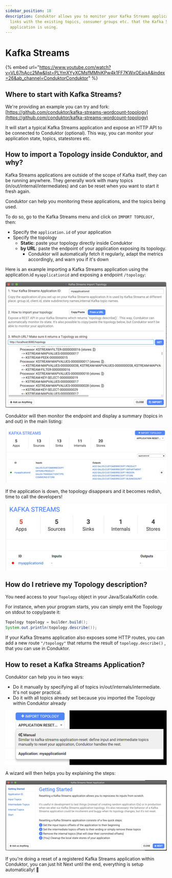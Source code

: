 ```yaml
---
sidebar_position: 18
description: Conduktor allows you to monitor your Kafka Streams applications and do the
  links with the existing topics, consumer groups etc. that the Kafka Streams
  application is using.
---
```


# Kafka Streams

{% embed url="https://www.youtube.com/watch?v=VL67hAcc2Mw&list=PLYmXYyXCMsfMMhiKPw4k1FF7KWxOEajsA&index=26&ab_channel=ConduktorConduktor" %}

## Where to start with Kafka Streams?

We're providing an example you can try and fork: [https://github.com/conduktor/kafka-streams-wordcount-topology](https://github.com/conduktor/kafka-streams-wordcount-topology)

It will start a typical Kafka Streams application and expose an HTTP API to be connected to Conduktor (optional). This way, you can monitor your application state, topics, statestores etc.

## How to import a Topology inside Conduktor, and why?

Kafka Streams applications are outside of the scope of Kafka itself, they can be running anywhere. They generally work with many topics (in/out/internal/intermediates) and can be reset when you want to start it fresh again.

Conduktor can help you monitoring these applications, and the topics being used.&#x20;

To do so, go to the Kafka Streams menu and click on `IMPORT TOPOLOGY,` then:

- Specify the `application.id` of your application
- Specify the topology
  - **Static**: paste your topology directly inside Conduktor
  - **by URL**: paste the endpoint of your application exposing its topology.
    - Conduktor will automatically fetch it regularly, adapt the metrics accordingly, and warn you if it's down

Here is an example importing a Kafka Streams application using the application.id `myapplicationid` and exposing a endpoint `/topology`:

![](./assets/assets/screenshot-2020-09-20-at-18.56.14.png)

Conduktor will then monitor the endpoint and display a summary (topics in and out) in the main listing:

![](./assets/assets/screenshot-2020-09-20-at-19.00.42.png)

If the application is down, the topology disappears and it becomes redish, time to call the developers!

![](./assets/assets/screenshot-2020-09-20-at-19.02.14.png)

## How do I retrieve my Topology description?

You need access to your `Topology` object in your Java/Scala/Kotlin code.

For instance, when your program starts, you can simply emit the Topology on stdout to copy/paste it:

```java
Topology topology = builder.build();
System.out.println(topology.describe());
```

If your Kafka Streams application also exposes some HTTP routes, you can add a new route `"/topology"` that returns the result of `topology.describe()` , that you can use in Conduktor.

## How to reset a Kafka Streams Application?

Conduktor can help you in two ways:

- Do it manually by specifying all of topics in/out/internals/intermediate. It's not super practical.
- Do it with all topics already set because you imported the Topology within Conduktor already

![Manual (specify everything) or a registered application in Conduktor](./assets/assets/screenshot-2020-09-20-at-19.05.04.png)

A wizard will then helps you by explaining the steps:

![](./assets/assets/screenshot-2020-09-20-at-19.06.28.png)

If you're doing a reset of a registered Kafka Streams application within Conduktor, you can just hit Next until the end, everything is setup automatically! 🤩
